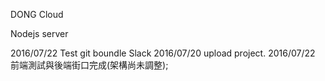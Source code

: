 
DONG Cloud 

Nodejs server

2016/07/22 Test git boundle Slack
2016/07/20 upload project.
2016/07/22 前端測試與後端街口完成(架構尚未調整);